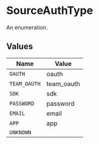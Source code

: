 # SourceAuthType

An enumeration.


## Values

| Name         | Value        |
| ------------ | ------------ |
| `OAUTH`      | oauth        |
| `TEAM_OAUTH` | team_oauth   |
| `SDK`        | sdk          |
| `PASSWORD`   | password     |
| `EMAIL`      | email        |
| `APP`        | app          |
| `UNKNOWN`    |              |